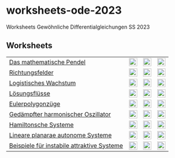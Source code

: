 # worksheets-ode-2023
Worksheets Gewöhnliche Differentialgleichungen SS 2023

## Worksheets
<table>
<tr>
  <td>
    <a href="/JeremiasE/worksheets-ode-2023/blob/main/examples/1-Pendel.ipynb">Das mathematische Pendel</a>
  </td>
  <td>
    <a href="https://mybinder.org/v2/gh/JeremiasE/worksheets-ode-2023/HEAD?labpath=examples%2F1-Pendel.ipynb" rel="nofollow">
      <img src="https://mybinder.org/badge_logo.svg" alt="Open In MyBinder "   height="22ex">
    </a>
  </td>
  <td>
    <a href="https://kaggle.com/kernels/welcome?src=https://github.com/JeremiasE/worksheets-ode-2023/blob/main/examples/1-Pendel.ipynb" rel="nofollow">
      <img src="https://kaggle.com/static/images/open-in-kaggle.svg" alt="Open in Kaggle" height="22ex">
    </a>
  </td>
  <td>
    <a href="https://colab.research.google.com/github/JeremiasE/worksheets-ode-2023/blob/main/examples/1-Pendel.ipynb" rel="nofollow">
      <img src="https://camo.githubusercontent.com/84f0493939e0c4de4e6dbe113251b4bfb5353e57134ffd9fcab6b8714514d4d1/68747470733a2f2f636f6c61622e72657365617263682e676f6f676c652e636f6d2f6173736574732f636f6c61622d62616467652e737667" alt="Open In Colab" height="22ex">
    </a>
  </td>
</tr>
<tr>
  <td>
    <a href="/JeremiasE/worksheets-ode-2023/blob/main/examples/2-Slope_fields.ipynb">Richtungsfelder</a>
  </td>
  <td>
    <a href="https://mybinder.org/v2/gh/JeremiasE/worksheets-ode-2023/HEAD?labpath=examples%2F2-Slope_fields.ipynb" rel="nofollow">
      <img src="https://mybinder.org/badge_logo.svg" alt="Open In MyBinder "   height="22ex">
    </a>
  </td>
  <td>
    <a href="https://kaggle.com/kernels/welcome?src=https://github.com/JeremiasE/worksheets-ode-2023/blob/main/examples/2-Slope_fields.ipynb" rel="nofollow">
      <img src="https://kaggle.com/static/images/open-in-kaggle.svg" alt="Open in Kaggle" height="22ex">
    </a>
  </td>
  <td>
    <a href="https://colab.research.google.com/github/JeremiasE/worksheets-ode-2023/blob/main/examples/2-Slope_fields.ipynb" rel="nofollow">
      <img src="https://camo.githubusercontent.com/84f0493939e0c4de4e6dbe113251b4bfb5353e57134ffd9fcab6b8714514d4d1/68747470733a2f2f636f6c61622e72657365617263682e676f6f676c652e636f6d2f6173736574732f636f6c61622d62616467652e737667" alt="Open In Colab" height="22ex">
    </a>
  </td>
</tr>
<tr>
  <td>
    <a href="/JeremiasE/worksheets-ode-2023/blob/main/examples/2-Logistic.ipynb">Logistisches Wachstum</a>
  </td>
  <td>
    <a href="https://mybinder.org/v2/gh/JeremiasE/worksheets-ode-2023/HEAD?labpath=examples%2F2-Logistic.ipynb" rel="nofollow">
      <img src="https://mybinder.org/badge_logo.svg" alt="Open In MyBinder "   height="22ex">
    </a>
  </td>
  <td>
    <a href="https://kaggle.com/kernels/welcome?src=https://github.com/JeremiasE/worksheets-ode-2023/blob/main/examples/2-Logistic.ipynb" rel="nofollow">
      <img src="https://kaggle.com/static/images/open-in-kaggle.svg" alt="Open in Kaggle" height="22ex">
    </a>
  </td>
  <td>
    <a href="https://colab.research.google.com/github/JeremiasE/worksheets-ode-2023/blob/main/examples/2-Logistic.ipynb" rel="nofollow">
      <img src="https://camo.githubusercontent.com/84f0493939e0c4de4e6dbe113251b4bfb5353e57134ffd9fcab6b8714514d4d1/68747470733a2f2f636f6c61622e72657365617263682e676f6f676c652e636f6d2f6173736574732f636f6c61622d62616467652e737667" alt="Open In Colab" height="22ex">
    </a>
  </td>
</tr>
<tr>
  <td>
    <a href="/JeremiasE/worksheets-ode-2023/blob/main/examples/4-Flow.ipynb">Lösungsflüsse</a>
  </td>
  <td>
    <a href="https://mybinder.org/v2/gh/JeremiasE/worksheets-ode-2023/HEAD?labpath=examples%2F4-Flow.ipynb" rel="nofollow">
      <img src="https://mybinder.org/badge_logo.svg" alt="Open In MyBinder "   height="22ex">
    </a>
  </td>
  <td>
    <a href="https://kaggle.com/kernels/welcome?src=https://github.com/JeremiasE/worksheets-ode-2023/blob/main/examples/4-Flow.ipynb" rel="nofollow">
      <img src="https://kaggle.com/static/images/open-in-kaggle.svg" alt="Open in Kaggle" height="22ex">
    </a>
  </td>
  <td>
    <a href="https://colab.research.google.com/github/JeremiasE/worksheets-ode-2023/blob/main/examples/4-Flow.ipynb" rel="nofollow">
      <img src="https://camo.githubusercontent.com/84f0493939e0c4de4e6dbe113251b4bfb5353e57134ffd9fcab6b8714514d4d1/68747470733a2f2f636f6c61622e72657365617263682e676f6f676c652e636f6d2f6173736574732f636f6c61622d62616467652e737667" alt="Open In Colab" height="22ex">
    </a>
  </td>
</tr>
<tr>
  <td>
    <a href="/JeremiasE/worksheets-ode-2023/blob/main/examples/5-Eulerpath.ipynb">Eulerpolygonzüge</a>
  </td>
  <td>
    <a href="https://mybinder.org/v2/gh/JeremiasE/worksheets-ode-2023/HEAD?labpath=examples%2F5-Eulerpath.ipynb" rel="nofollow">
      <img src="https://mybinder.org/badge_logo.svg" alt="Open In MyBinder "   height="22ex">
    </a>
  </td>
  <td>
    <a href="https://kaggle.com/kernels/welcome?src=https://github.com/JeremiasE/worksheets-ode-2023/blob/main/examples/5-Eulerpath.ipynb" rel="nofollow">
      <img src="https://kaggle.com/static/images/open-in-kaggle.svg" alt="Open in Kaggle" height="22ex">
    </a>
  </td>
  <td>
    <a href="https://colab.research.google.com/github/JeremiasE/worksheets-ode-2023/blob/main/examples/5-Eulerpath.ipynb" rel="nofollow">
      <img src="https://camo.githubusercontent.com/84f0493939e0c4de4e6dbe113251b4bfb5353e57134ffd9fcab6b8714514d4d1/68747470733a2f2f636f6c61622e72657365617263682e676f6f676c652e636f6d2f6173736574732f636f6c61622d62616467652e737667" alt="Open In Colab" height="22ex">
    </a>
  </td>
</tr>
<tr>
  <td>
    <a href="/JeremiasE/worksheets-ode-2023/blob/main/examples/6-Damped-Harmonic.ipynb">Gedämpfter harmonischer Oszillator</a>
  </td>
  <td>
    <a href="https://mybinder.org/v2/gh/JeremiasE/worksheets-ode-2023/HEAD?labpath=examples%2F6-Damped-Harmonic.ipynb" rel="nofollow">
      <img src="https://mybinder.org/badge_logo.svg" alt="Open In MyBinder "   height="22ex">
    </a>
  </td>
  <td>
    <a href="https://kaggle.com/kernels/welcome?src=https://github.com/JeremiasE/worksheets-ode-2023/blob/main/examples/6-Damped-Harmonic.ipynb" rel="nofollow">
      <img src="https://kaggle.com/static/images/open-in-kaggle.svg" alt="Open in Kaggle" height="22ex">
    </a>
  </td>
  <td>
    <a href="https://colab.research.google.com/github/JeremiasE/worksheets-ode-2023/blob/main/examples/6-Damped-Harmonic.ipynb" rel="nofollow">
      <img src="https://camo.githubusercontent.com/84f0493939e0c4de4e6dbe113251b4bfb5353e57134ffd9fcab6b8714514d4d1/68747470733a2f2f636f6c61622e72657365617263682e676f6f676c652e636f6d2f6173736574732f636f6c61622d62616467652e737667" alt="Open In Colab" height="22ex">
    </a>
  </td>
</tr>
<tr>
  <td>
    <a href="/JeremiasE/worksheets-ode-2023/blob/main/examples/7-Hamiltonian.ipynb">Hamiltonsche Systeme</a>
  </td>
  <td>
    <a href="https://mybinder.org/v2/gh/JeremiasE/worksheets-ode-2023/HEAD?labpath=examples%2F7-Hamiltonian.ipynb" rel="nofollow">
      <img src="https://mybinder.org/badge_logo.svg" alt="Open In MyBinder "   height="22ex">
    </a>
  </td>
  <td>
    <a href="https://kaggle.com/kernels/welcome?src=https://github.com/JeremiasE/worksheets-ode-2023/blob/main/examples/7-Hamiltonian.ipynb" rel="nofollow">
      <img src="https://kaggle.com/static/images/open-in-kaggle.svg" alt="Open in Kaggle" height="22ex">
    </a>
  </td>
  <td>
    <a href="https://colab.research.google.com/github/JeremiasE/worksheets-ode-2023/blob/main/examples/7-Hamiltonian.ipynb" rel="nofollow">
      <img src="https://camo.githubusercontent.com/84f0493939e0c4de4e6dbe113251b4bfb5353e57134ffd9fcab6b8714514d4d1/68747470733a2f2f636f6c61622e72657365617263682e676f6f676c652e636f6d2f6173736574732f636f6c61622d62616467652e737667" alt="Open In Colab" height="22ex">
    </a>
  </td>
</tr>
<tr>
  <td>
    <a href="/JeremiasE/worksheets-ode-2023/blob/main/examples/8-Linear-planar-autononomous.ipynb">Lineare planarae autonome Systeme</a>
  </td>
  <td>
    <a href="https://mybinder.org/v2/gh/JeremiasE/worksheets-ode-2023/HEAD?labpath=examples%2F8-Linear-planar-autononomous.ipynb" rel="nofollow">
      <img src="https://mybinder.org/badge_logo.svg" alt="Open In MyBinder "   height="22ex">
    </a>
  </td>
  <td>
    <a href="https://kaggle.com/kernels/welcome?src=https://github.com/JeremiasE/worksheets-ode-2023/blob/main/examples/8-Linear-planar-autononomous.ipynb" rel="nofollow">
      <img src="https://kaggle.com/static/images/open-in-kaggle.svg" alt="Open in Kaggle" height="22ex">
    </a>
  </td>
  <td>
    <a href="https://colab.research.google.com/github/JeremiasE/worksheets-ode-2023/blob/main/examples/8-Linear-planar-autononomous.ipynb" rel="nofollow">
      <img src="https://camo.githubusercontent.com/84f0493939e0c4de4e6dbe113251b4bfb5353e57134ffd9fcab6b8714514d4d1/68747470733a2f2f636f6c61622e72657365617263682e676f6f676c652e636f6d2f6173736574732f636f6c61622d62616467652e737667" alt="Open In Colab" height="22ex">
    </a>
  </td>
</tr>
<tr>
  <td>
    <a href="/JeremiasE/worksheets-ode-2023/blob/main/examples/9-Attraktivität.ipynb">Beispiele für instabile attraktive Systeme</a>
  </td>
  <td>
    <a href="https://mybinder.org/v2/gh/JeremiasE/worksheets-ode-2023/HEAD?labpath=examples%2F9-Attraktivität.ipynb" rel="nofollow">
      <img src="https://mybinder.org/badge_logo.svg" alt="Open In MyBinder "   height="22ex">
    </a>
  </td>
  <td>
    <a href="https://kaggle.com/kernels/welcome?src=https://github.com/JeremiasE/worksheets-ode-2023/blob/main/examples/9-Attraktivität.ipynb" rel="nofollow">
      <img src="https://kaggle.com/static/images/open-in-kaggle.svg" alt="Open in Kaggle" height="22ex">
    </a>
  </td>
  <td>
    <a href="https://colab.research.google.com/github/JeremiasE/worksheets-ode-2023/blob/main/examples/9-Attraktivität.ipynb" rel="nofollow">
      <img src="https://camo.githubusercontent.com/84f0493939e0c4de4e6dbe113251b4bfb5353e57134ffd9fcab6b8714514d4d1/68747470733a2f2f636f6c61622e72657365617263682e676f6f676c652e636f6d2f6173736574732f636f6c61622d62616467652e737667" alt="Open In Colab" height="22ex">
    </a>
  </td>
</tr>
</table>

